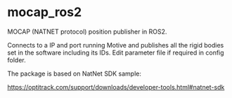 # mocap_ros2
MOCAP (NATNET protocol) position publisher in ROS2.

Connects to a IP and port running Motive and publishes all the rigid bodies set in the software including its IDs. Edit parameter file if required in config folder.

The package is based on NatNet SDK sample:

https://optitrack.com/support/downloads/developer-tools.html#natnet-sdk


